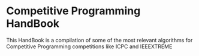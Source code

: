 # Competitive Programming HandBook

This HandBook is a compilation of some of the most relevant algorithms for Competitive Programming competitions like ICPC and IEEEXTREME
